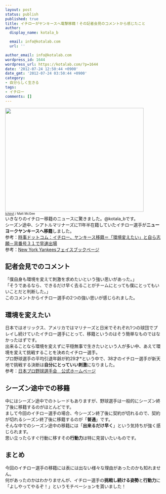 ```yaml
---
layout: post
status: publish
published: true
title: イチローがヤンキースへ電撃移籍！その記者会見のコメントから感じたこと
author:
  display_name: kotala_b

  email: info@kotalab.com
  url: ''

author_email: info@kotalab.com
wordpress_id: 1644
wordpress_url: https://kotalab.com/?p=1644
date: '2012-07-24 12:50:44 +0900'
date_gmt: '2012-07-24 03:50:44 +0900'
category:
- 自分らしく生きる
tags:
- イチロー
comments: []
---
```

<p><a href="https://kotalab.com/wp-content/uploads/ichiro_120724.jpg"><img src="https://kotalab.com/wp-content/uploads/ichiro_120724.jpg" alt="" title="ichiro_120724" width="448" height="336" class="alignnone size-full wp-image-1645" /></a><br />
<span style="font-size:10px;"><a href="https://www.flickr.com/photos/pleeker/3810148463/" target="_blank">Ichiro!</a> / Matt McGee</span><br />
いきなりのイチロー移籍のニュースに驚きました。@kotala_bです。<br />
シーズン途中、シアトルマリナーズに11年半在籍していたイチロー選手が<strong>ニューヨークヤンキースへ移籍</strong>しました。<br />
参考：<a href="http://www.jiji.com/jc/c?g=spo_30&k=2012072400103" target="_blank">時事ドットコム：イチロー、ヤンキース移籍＝「環境変えたい」と自ら志願－背番号３１で早速出場</a><br />
参考：<a href="https://www.facebook.com/Yankees" target="_blank">New York Yankeesフェイスブックページ</a><br />
</p>
<!--more-->
<h2>記者会見でのコメント</h2>
<p>「僕自身も環境を変えて刺激を求めたいという強い思いがあった。」<br />
「そうであるなら、できるだけ早く去ることがチームにとっても僕にとってもいいことだと判断した。」<br />
このコメントからイチロー選手の2つの強い思いが感じられました。</p>
<h2>環境を変えたい</h2>
<p>日本ではオリックス、アメリカではマリナーズと日米でそれぞれ1つの球団でプレイし続けていたイチロー選手にとって、移籍というのはそう簡単なものではなかったはずです。<br />
出来ることなら環境を変えずに平穏無事で生きたいという人が多い中、あえて環境を変えて挑戦することを決めたイチロー選手。<br />
プロ野球選手の平均引退年齢が約29才*という中で、38才のイチロー選手が新天地で挑戦する決断は<strong>自分にとっていい刺激</strong>になりました。<br />
参考：<a href="http://jpbpa.net/transfer/?id=1285571669-687883" target="_blank">日本プロ野球選手会　公式ホームページ</a></p>
<h2>シーズン途中での移籍</h2>
<p>中にはシーズン途中でのトレードもありますが、野球選手は一般的にシーズン終了後に移籍するのがほとんどです。<br />
まして今回のイチロー選手の場合、今シーズン終了後に契約が切れるので、契約が切れるシーズン終了後に移籍するのが「<strong>普通</strong>」です。<br />
そんな中でのシーズン途中の移籍には「<strong>出来るだけ早く</strong>」という気持ちが強く感じられます。<br />
思い立ったらすぐ行動に移すその<strong>行動力</strong>は特に見習いたいものです。</p>
<h2>まとめ</h2>
<p>今回のイチロー選手の移籍には表には出ない様々な理由があったのかも知れません。<br />
何があったのかはわかりませんが、イチロー選手の<strong>挑戦し続ける姿勢</strong>と<strong>行動力</strong>に「よしやってやるぞ！」というモチベーションを貰いました！</p>
